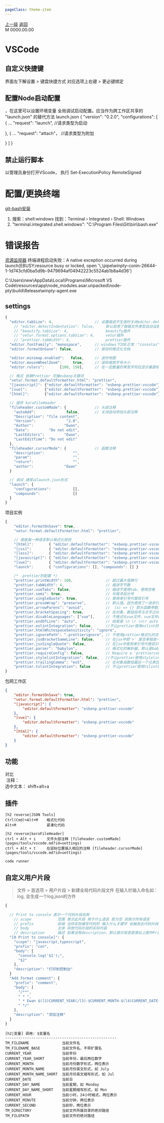 ```yaml
---
pageClass: theme-item
---
```

<div class="extend-header">
    <div class="info">
        <div class="record">
            <a class="back" href="./">上一级</a>
            <a class="back" href="./">返回</a>
        </div>        
        <div class="mini">
            <span>M 0000.00.00</span>
        </div>
    </div>
    <div class="content"></div>
</div>
<div class="content-header">
<h1>VSCode</h1>
</div>




## 自定义快捷键
界面左下解设置 > 键盘快捷方式 对应选项上右键 > 更必键绑定


## 配置Node启动配置
，在这里可以设置环境变量
全局调试启动配置。应当作为跨工作区共享的 \"launch.json\" 的替代方法
launch.json
{
 "version": "0.2.0",
 "configurations": [
  {
   ...
   "request": "launch", //请求类型为启动
 
  },
  {
  ...
   "request": "attach"， //请求类型为附加
 
  }
 ]
}




## 禁止运行脚本
以管理员身份打开VScode，
执行 Set-ExecutionPolicy RemoteSigned
# 配置/更换终端
[git-bash安装](../git/)
1. 搜索：shell:windows 找到：Terminal › Integrated › Shell: Windows
2. "terminal.integrated.shell.windows": "C:\\Program Files\\Git\\bin\\bash.exe"
# 错误报告
[资源监视器](../platform/)
终端进程启动失败：A native exception occurred during launch(EBUSY:resource busy or locked, open '\\,\pipe\winpty-conin-26644-1-1d743cfd0ba5d9b-9479694af04942223c5524ab1b8a4d36')

C:\Users\new\AppData\Local\Programs\Microsoft VS Code\resources\app\node_modules.asar.unpacked\node-pty\build\Release\winpty-agent.exe



## settings

```js
{  
  "editor.tabSize": 4,                   // 设置缩进不生效时关闭editor.detectIndentation 插件设置优先,再不行应如下插件设置
    // "editor.detectIndentation": false,     默认启用了根据文件类型自动设置tabSize
    // "beautify.tabSize": 4,                 beautify插件
    // "vetur.format.options.tabSize": 4,     vetur插件
    // "prettier.tabWidth": 4,                prettier插件
  "editor.fontFamily": "monospace",      // windows下IDE正常："consolas"
  "editor.formatOnSave": false,          // 保存时格式化文档

  "editor.minimap.enabled":   false,     // 迷你地图
  "editor.mouseWheelZoom":     true,     // 滚轮缩放字号大小
  "editor.rulers":       [100, 150],     // 在一定数量的等宽字符后显示垂直标尺

  // 格式 依赖Prettier 可搜esbenp关键词
  "vetur.format.defaultFormatter.html": "prettier",
  "[javascript]": {"editor.defaultFormatter": "esbenp.prettier-vscode"},
  "[vue]":        {"editor.defaultFormatter": "esbenp.prettier-vscode"},
  "[html]":       {"editor.defaultFormatter": "esbenp.prettier-vscode"},

  // 插件 koroFileHeader
  "fileheader.customMade": {             // 头部注释
    "autoAdd":              false,       // 关闭自动添加头部注释
    "Description": "file content",
    "Version":              "2.0",
    "Author":              "Ewan",
    "Date":         "Do not edit",
    "LastEditors":         "Ewan",
    "LastEditTime": "Do not edit"
  },
  "fileheader.cursorMode": {             // 函数注释
    "description":             "",
    "param":                   "",
    "return":                  "",
    "author":              "Ewan"
  }

  // 调试 通常以launch.json形式
  "launch": {
    "configurations":          [],
    "compounds":               []
  }
}
```

项目实例
```js
{
    "editor.formatOnSave": true,
    "vetur.format.defaultFormatter.html": "prettier",

    // 使能每一种语言默认格式化规则
    "[html]":       { "editor.defaultFormatter": "esbenp.prettier-vscode" },
    "[css]":        { "editor.defaultFormatter": "esbenp.prettier-vscode" },
    "[less]":       { "editor.defaultFormatter": "esbenp.prettier-vscode" },
    "[javascript]": { "editor.defaultFormatter": "esbenp.prettier-vscode" },
    "[vue]":        { "editor.defaultFormatter": "esbenp.prettier-vscode" },    
    "launch":       { "configurations": [], "compounds": [] }

    /*  prettier的配置 */
    "prettier.printWidth": 100,               // 超过最大值换行
    "prettier.tabWidth": 4,                   // 缩进字节数
    "prettier.useTabs": false,                // 缩进不使用tab，使用空格
    "prettier.semi": true,                    // 句尾添加分号
    "prettier.singleQuote": true,             // 使用单引号代替双引号
    "prettier.proseWrap": "preserve",         // 默认值。因为使用了一些折行敏感型的渲染器（如GitHub comment）而按照markdown文本样式进行折行
    "prettier.arrowParens": "avoid",          //  (x) => {} 箭头函数参数只有一个时是否要有小括号。avoid：省略括号
    "prettier.bracketSpacing": true,          // 在对象，数组括号与文字之间加空格 "{ foo: bar }"
    "prettier.disableLanguages": ["vue"],     // 不格式化vue文件，vue文件的格式化单独设置
    "prettier.endOfLine": "auto",             // 结尾是 \n \r \n\r auto
    "prettier.eslintIntegration": false,      //不让prettier使用eslint的代码格式进行校验
    "prettier.htmlWhitespaceSensitivity": "ignore",
    "prettier.ignorePath": ".prettierignore", // 不使用prettier格式化的文件填写在项目的.prettierignore文件中
    "prettier.jsxBracketSameLine": false,     // 在jsx中把'>' 是否单独放一行
    "prettier.jsxSingleQuote": false,         // 在jsx中使用单引号代替双引号
    "prettier.parser": "babylon",             // 格式化的解析器，默认是babylon
    "prettier.requireConfig": false,          // Require a 'prettierconfig' to format prettier
    "prettier.stylelintIntegration": false,   //不让prettier使用stylelint的代码格式进行校验
    "prettier.trailingComma": "es5",          // 在对象或数组最后一个元素后面是否加逗号（在ES5中加尾逗号）
    "prettier.tslintIntegration": false       // 不让prettier使用tslint的代码格式进行校验
}

```

包网工作区
```json
{
    "editor.formatOnSave": true,
    "vetur.format.defaultFormatter.html": "prettier",
    "[javascript]": {
        "editor.defaultFormatter": "esbenp.prettier-vscode"
    },
    "[vue]": {
        "editor.defaultFormatter": "esbenp.prettier-vscode"
    },
    "[html]": {
        "editor.defaultFormatter": "esbenp.prettier-vscode"
    }
}
```

## 功能

对比<br>
<img :src="$withBase('images/compare.jpg')">
注释：<br>
   选中文本： shift+alt+a<br>

## 插件

```O table link
[h2 reverse|JSON Tools]
Ctrl(Cmd)+Alt+M    格式化代码
Alt+M              紧凑化代码

[h2 reverse|koroFileHeader]
ctrl + Alt + i     文件头部注释 [fileheader.customMade](pages/tools/vscode.md?id=settings)
ctrl + Alt + t     在鼠标位置插入相应的注释 [fileheader.cursorMode](pages/tools/vscode.md?id=settings)

code runner
```

## 自定义用户片段
> 文件 > 首选项 > 用户片段 > 新建全局代码片段文件 
在输入栏输入命名如：log, 会生成一个log.json的方件
```js
{
  
  // Print to console 表示一个代码片段名称
	// scope            范围 表示此片段 用于什么语言 若为空 则表示所有语言
	// prefix           前缀 当你实际编写代码时 输入什么关键字 会触发此代码片段 如 con
	// body             主体 存放代码片段的实际内容
	// description      描述 如果没有description，默认提示信息是类似上图中Print to console一样的信息
  "[0 Print to console]": {
    "scope": "javascript,typescript",
    "prefix": "con",
    "body": [
      "console.log('$1');",
      "$2"
    ],
    "description": "打印到控制台"
  }
  "Add format comment": {
    "prefix": "comment",
    "body": [
      "/**",
      " * ",
      " * Ewan $(l3)CURRENT_YEAR(/l3)-$CURRENT_MONTH-$(l4)CURRENT_DATE(/l4) $CURRENT_HOUR:$(l5)CURRENT_MINUTE(/l5)",
      " */"
    ],
    "description": "添加注释"
  }
}
```


```table
[h2|变量] 调用: $变量名
---------------------------------------------------
TM_FILENAME               当前文件名
TM_FILENAME_BASE          当前文件名，不带扩展名
CURRENT_YEAR              当前年份
CURRENT_YEAR_SHORT        当前年份，最后两位数字
CURRENT_MONTH             当前月份数字形式，两位表示
CURRENT_MONTH_NAME        当前月份英文形式，如 July
CURRENT_MONTH_NAME_SHORT  当前月份英文缩写形式，如 Jul
CURRENT_DATE              当前日
CURRENT_DAY_NAME          当前星期，如 Monday
CURRENT_DAY_NAME_SHORT    当前星期缩写形式，如 Mon
CURRENT_HOUR              当前小时，24小时格式，两位表示
CURRENT_MINUTE            当前分钟，两位表示
CURRENT_SECOND            当前秒，两位表示
TM_DIRECTORY              当前文件所属目录的绝对路径
TM_FILEPATH               当前文件的绝对路径
```


